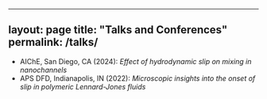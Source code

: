 
---
layout: page
title: "Talks and Conferences"
permalink: /talks/
---

- AIChE, San Diego, CA (2024): *Effect of hydrodynamic slip on mixing in nanochannels*  
- APS DFD, Indianapolis, IN (2022): *Microscopic insights into the onset of slip in polymeric Lennard-Jones fluids*
